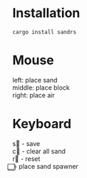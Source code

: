 # Installation
```
cargo install sandrs
```

# Mouse
left: place sand\
middle: place block\
right: place air

# Keyboard
s⃣ - save\
c⃣ - clear all sand\
r⃣ - reset\
⃣ - place sand spawner
